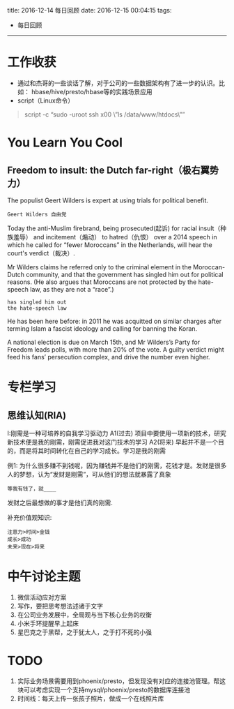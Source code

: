 title: 2016-12-14 每日回顾
date: 2016-12-15 00:04:15
tags:
- 每日回顾
---
# 工作收获
* 通过和杰哥的一些谈话了解，对于公司的一些数据架构有了进一步的认识。比如：
hbase/hive/presto/hbase等的实践场景应用
* script（Linux命令）    
> script -c “sudo -uroot ssh x00 \”ls /data/www/htdocs\””

# You Learn You Cool
## Freedom to insult: the Dutch far-right（极右翼势力）
The  populist Geert Wilders is expert at using trials for political benefit. 
```
Geert Wilders 自由党
```
Today the anti-Muslim firebrand, being prosecuted(起诉) for racial insult（种族羞辱） and incitement（煽动） to hatred（仇恨） over a 2014 speech in which he called for “fewer Moroccans” in the Netherlands, will hear the court's verdict（裁决）. 

Mr Wilders claims he referred only to the criminal element in the Moroccan-Dutch community, and that the government has singled him out for political reasons. (He also argues that Moroccans are not protected by the hate-speech law, as they are not a “race”.) 
```
has singled him out
the hate-speech law
```

He has been here before: in 2011 he was acquitted on similar charges after terming Islam a fascist ideology and calling for banning the Koran. 

A national election is due on March 15th, and Mr Wilders’s Party for Freedom leads polls, with more than 20% of the vote. A guilty verdict might feed his fans’ persecution complex, and drive the number even higher.
# 专栏学习
## 思维认知(RIA)
I:刚需是一种可培养的自我学习驱动力
A1(过去)
项目中要使用一项新的技术，研究新技术便是我的刚需，刚需促进我对这门技术的学习
A2(将来)
早起并不是一个目的，而是将其时间转化在自己的学习成长。学习是我的刚需

例1: 为什么很多赚不到钱呢，因为赚钱并不是他们的刚需，花钱才是。发财是很多人的梦想，认为“发财是刚需”，可从他们的想法就暴露了真象
```
等我有钱了，就____
```
发财之后最想做的事才是他们真的刚需.

补充价值观知识:
```
注意力>时间>金钱
成长>成功
未来>现在>将来
```

# 中午讨论主题
1. 微信活动应对方案
2. 写作，要把思考想法述诸于文字
3. 在公司业务发展中，全局观与当下核心业务的权衡
4. 小米手环提醒早上起床
5. 星巴克之于黑帮，之于犹太人，之于打不死的小强
# TODO
1. 实际业务场景需要用到phoenix/presto，但发现没有对应的连接池管理。帮这块可以考虑实现一个支持mysql/phoenix/presto的数据库连接池
2. 时间线：每天上传一张孩子照片，做成一个在线照片库

